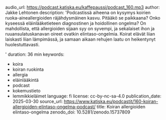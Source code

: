 audio_url: https://podcast.katiska.eu/kaffepaussi/podcast_160.mp3
author: Jakke Lehtonen
description: 'Podcastissä aiheena on kysymys koirien ruoka-aineallergioiden räjähdysmäinen
  kasvu. Pitääkö se paikkaana? Onko kyseessä eläinlääketieteen diagnostinen ja hoidollinen
  ongelma? On mahdollista, että allergioiden sijaan syy on syvempi, ja sekalaiset
  ihon ja ruuansulatuskanavan oireet ovatkin elintaso-ongelmia. Koirat elävät liian
  laiskasti liian lämpimässä, ja samaan aikaan rehujen laatu on heikentynyt huolestuttavasti.

  '
duration: 36 min
keywords:
- koira
- koiran ruokinta
- allergia
- eläinlääkintä
- podcast
- kokemustieto
- lemmikkieläimet
language: fi
license: cc-by-nc-sa-4.0
publication_date: 2025-03-30
source_url: https://www.katiska.eu/podcastit/160-koiran-allergioiden-elintaso-ongelma-podcast/
title: Koiran allergioiden elintaso-ongelma
zenodo_doi: 10.5281/zenodo.15737809
